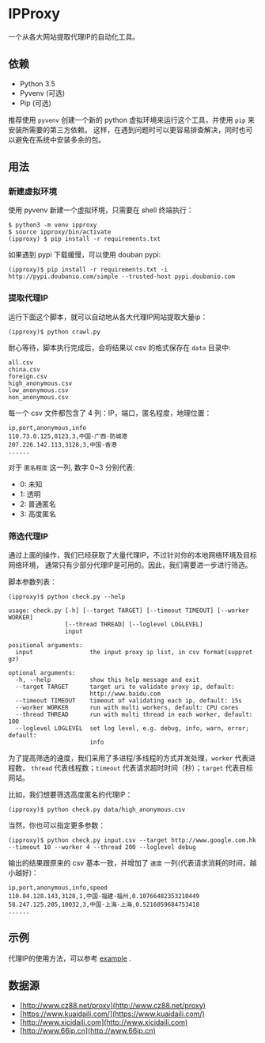 # IPProxy

一个从各大网站提取代理IP的自动化工具。


## 依赖

* Python 3.5
* Pyvenv (可选)
* Pip (可选)

推荐使用 `pyvenv` 创建一个新的 python 虚拟环境来运行这个工具，并使用 `pip` 来安装所需要的第三方依赖。
这样，在遇到问题时可以更容易排查解决，同时也可以避免在系统中安装多余的包。


## 用法

### 新建虚拟环境

使用 pyvenv 新建一个虚拟环境，只需要在 shell 终端执行：

    $ python3 -m venv ipproxy
    $ source ipproxy/bin/activate
    (ipproxy) $ pip install -r requirements.txt

如果遇到 pypi 下载缓慢，可以使用 douban pypi:

    (ipproxy)$ pip install -r requirements.txt -i http://pypi.doubanio.com/simple --trusted-host pypi.doubanio.com

### 提取代理IP

运行下面这个脚本，就可以自动地从各大代理IP网站提取大量ip：

    (ipproxy)$ python crawl.py

耐心等待，脚本执行完成后，会将结果以 csv 的格式保存在 `data` 目录中:

```
all.csv
china.csv
foreign.csv
high_anonymous.csv
low_anonymous.csv
non_anonymous.csv
```

每一个 csv 文件都包含了 4 列：IP，端口，匿名程度，地理位置：

```
ip,port,anonymous,info
110.73.0.125,8123,3,中国-广西-防城港
207.226.142.113,3128,3,中国-香港
......
```

对于 `匿名程度` 这一列, 数字 0~3 分别代表:

* 0: 未知
* 1: 透明
* 2: 普通匿名
* 3: 高度匿名

### 筛选代理IP

通过上面的操作，我们已经获取了大量代理IP，不过针对你的本地网络环境及目标网络环境，
通常只有少部分代理IP是可用的。因此，我们需要进一步进行筛选。

脚本参数列表：

    (ipproxy)$ python check.py --help

```
usage: check.py [-h] [--target TARGET] [--timeout TIMEOUT] [--worker WORKER]
                [--thread THREAD] [--loglevel LOGLEVEL]
                input

positional arguments:
  input                the input proxy ip list, in csv format(supprot gz)

optional arguments:
  -h, --help           show this help message and exit
  --target TARGET      target uri to validate proxy ip, default:
                       http://www.baidu.com
  --timeout TIMEOUT    timeout of validating each ip, default: 15s
  --worker WORKER      run with multi workers, default: CPU cores
  --thread THREAD      run with multi thread in each worker, default: 100
  --loglevel LOGLEVEL  set log level, e.g. debug, info, warn, error; default:
                       info
```

为了提高筛选的速度，我们采用了多进程/多线程的方式并发处理，`worker` 代表进程数，
`thread` 代表线程数；`timeout` 代表请求超时时间（秒）；`target` 代表目标网站。

比如，我们想要筛选高度匿名的代理IP：

    (ipproxy)$ python check.py data/high_anonymous.csv

当然，你也可以指定更多参数：

    (ipproxy)$ python check.py input.csv --target http://www.google.com.hk --timeout 10 --worker 4 --thread 200 --loglevel debug

输出的结果跟原来的 csv 基本一致，并增加了 `速度` 一列(代表请求消耗的时间，越小越好)：

```
ip,port,anonymous,info,speed
110.84.128.143,3128,1,中国-福建-福州,0.10766482353210449
58.247.125.205,10032,3,中国-上海-上海,0.5216059684753418
......
```


## 示例


代理IP的使用方法，可以参考 [example](example.py) .


## 数据源

* [http://www.cz88.net/proxy](http://www.cz88.net/proxy)
* [https://www.kuaidaili.com/](https://www.kuaidaili.com/)
* [http://www.xicidaili.com](http://www.xicidaili.com)
* [http://www.66ip.cn](http://www.66ip.cn)
